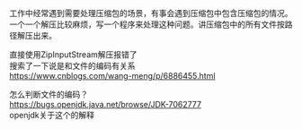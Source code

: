 工作中经常遇到需要处理压缩包的场景，有事会遇到压缩包中包含压缩包的情况。一个一个解压比较麻烦，写一个程序来处理这种问题。讲压缩包中的所有文件按路径解压出来。

直接使用ZipInputStream解压报错了  
搜索了一下说是和文件的编码有关系  
https://www.cnblogs.com/wang-meng/p/6886455.html

怎么判断文件的编码？  
https://bugs.openjdk.java.net/browse/JDK-7062777  
openjdk关于这个的解释


